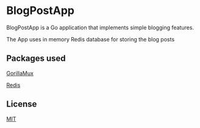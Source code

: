 # BlogPostApp

BlogPostApp is a Go application that implements simple blogging features.

The App uses in memory Redis database for storing the blog posts

## Packages used

[GorillaMux](https://github.com/gorilla/mux/)

[Redis](https://redis.io/)


## License
[MIT](https://choosealicense.com/licenses/mit/)